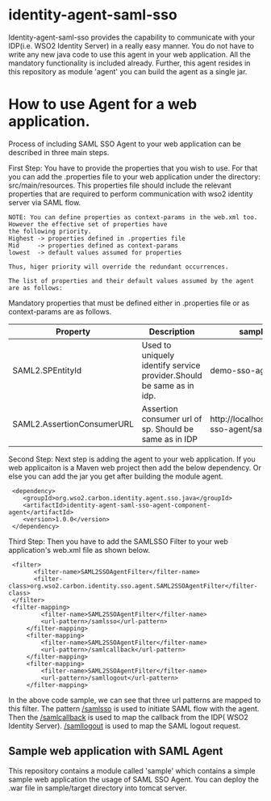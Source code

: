 # identity-agent-saml-sso

Identity-agent-saml-sso provides the capability to communicate with your IDP(i.e. WSO2 Identity Server) in a really 
easy manner. You do not have to write any new java code to use this agent in your web application. All the mandatory 
functionality is included already. Further, this agent resides in this repository as module 'agent' you can build the
 agent as a 
 single jar. 

# How to use Agent for a web application.
Process of including SAML SSO Agent to your web application can be described in three main steps.

First Step: You have to provide the properties that you wish to use. For that you can add the .properties file to your 
web application under the directory: src/main/resources. This properties
 file should include the relevant properties that are required to perform communication with wso2 identity server via
 SAML flow. 
 
 ```
 NOTE: You can define properties as context-params in the web.xml too. However the effective set of properties have 
 the following priority. 
 Highest -> properties defined in .properties file
 Mid     -> properties defined as context-params
 lowest  -> default values assumed for properties
 
 Thus, higer priority will override the redundant occurrences.
 ``` 
 ```
 The list of properties and their default values assumed by the agent are as follows:

```
Mandatory properties that must be defined either in .properties file or as context-params are as follows.

Property                       | Description                                                          | sample value
------------------------------ | -------------------------------------------------------------------- | -------------
SAML2.SPEntityId               | Used to uniquely identify service provider.Should be same as in idp. | demo-sso-agent
SAML2.AssertionConsumerURL     | Assertion consumer url of sp. Should be same as in IDP               | http://localhost:8080/demo-sso-agent/samlcallback

 Second Step: Next step is adding the agent to your web application. If you web applicaiton is a Maven web project 
 then add the below dependency. Or else you can add the jar you get after building the module agent.
 
 ```
  <dependency>
     <groupId>org.wso2.carbon.identity.agent.sso.java</groupId>
     <artifactId>identity-agent-saml-sso-agent-component-agent</artifactId>
     <version>1.0.0</version>
  </dependency>
 ```

Third Step: Then you have to add the SAMLSSO Filter to your web application's web.xml file as shown below.
 ```
  <filter>
        <filter-name>SAML2SSOAgentFilter</filter-name>
        <filter-class>org.wso2.carbon.identity.sso.agent.SAML2SSOAgentFilter</filter-class>
  </filter>
  <filter-mapping>
          <filter-name>SAML2SSOAgentFilter</filter-name>
          <url-pattern>/samlsso</url-pattern>
      </filter-mapping>
      <filter-mapping>
          <filter-name>SAML2SSOAgentFilter</filter-name>
          <url-pattern>/samlcallback</url-pattern>
      </filter-mapping>
      <filter-mapping>
          <filter-name>SAML2SSOAgentFilter</filter-name>
          <url-pattern>/samllogout</url-pattern>
      </filter-mapping>
 ```
 In the above code sample, we can see that three url patterns are mapped to this filter.
 The pattern [/samlsso]() is used to initiate SAML flow with the agent. Then the [/samlcallback]() is used to map the 
 callback from the IDP( WSO2 Identity Server). [/samllogout]() is used to map the SAML logout request.
 
## Sample web application with SAML Agent

This repository contains a module called 'sample' which contains a simple sample web application the usage of SAML 
SSO Agent. You can deploy the .war file in sample/target directory into tomcat server.
